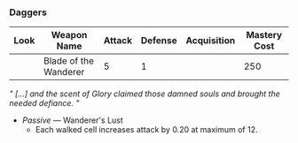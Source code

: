 ### Daggers

| Look | Weapon Name | Attack | Defense | Acquisition | Mastery Cost |
| ---- | ----------- | ------ | ------- | ----------- | ------------ |
| | Blade of the Wanderer | 5 | 1 | | 250 |

*" [...] and the scent of Glory claimed those damned souls and brought the needed defiance. "*
* *Passive* — Wanderer's Lust
    * Each walked cell increases attack by 0.20 at maximum of 12.
